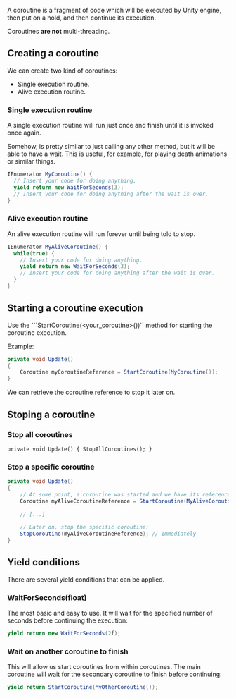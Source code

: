 A coroutine is a fragment of code which will be executed by Unity engine, then put on a hold, and then continue its execution.

Coroutines **are not** multi-threading.

## Creating a coroutine

We can create two kind of coroutines:

- Single execution routine.
- Alive execution routine.

### Single execution routine

A single execution routine will run just once and finish until it is invoked once again. 

Somehow, is pretty similar to just calling any other method, but it will be able to have a wait. 
This is useful, for example, for playing death animations or similar things.

```C#
IEnumerator MyCoroutine() {
  // Insert your code for doing anything.
  yield return new WaitForSeconds(3);
  // Insert your code for doing anything after the wait is over.
}
```

### Alive execution routine

An alive execution routine will run forever until being told to stop.

```C#
IEnumerator MyAliveCoroutine() {
  while(true) {
    // Insert your code for doing anything.
    yield return new WaitForSeconds(3);
    // Insert your code for doing anything after the wait is over.
  }
}
```

## Starting a coroutine execution

Use the ```StartCoroutine(<your_coroutine>())`` method for starting the coroutine execution.

Example:

```C#
private void Update()
{
    Coroutine myCoroutineReference = StartCoroutine(MyCoroutine());
}
```

We can retrieve the coroutine reference to stop it later on.

## Stoping a coroutine

### Stop all coroutines

``
private void Update()
{
    StopAllCoroutines();
}
``

### Stop a specific coroutine

```C#
private void Update()
{
    // At some point, a coroutine was started and we have its reference
    Coroutine myAliveCoroutineReference = StartCoroutine(MyAliveCoroutine());
    
    // [...]
    
    // Later on, stop the specific coroutine:
    StopCoroutine(myAliveCoroutineReference); // Immediately
}
```

## Yield conditions

There are several yield conditions that can be applied.

### WaitForSeconds(float)

The most basic and easy to use. It will wait for the specified number of seconds before continuing the execution:

```C#
yield return new WaitForSeconds(2f);
```

### Wait on another coroutine to finish

This will allow us start coroutines from within coroutines. The main coroutine will wait for the secondary coroutine to finish before continuing:

```C#
yield return StartCoroutine(MyOtherCoroutine());
```

